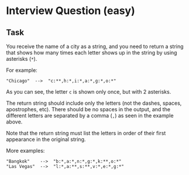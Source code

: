 # Interview Question (easy)

## Task

You receive the name of a city as a string, and you need to return a string that shows how many times each letter shows up in the string by using asterisks (`*`).

For example:
```
"Chicago"  -->  "c:**,h:*,i:*,a:*,g:*,o:*"
```
As you can see, the letter `c` is shown only once, but with 2 asterisks.

The return string should include only the letters (not the dashes, spaces, apostrophes, etc). 
There should be no spaces in the output, and the different letters are separated by a comma (`,`) as seen in the example above.

Note that the return string must list the letters in order of their first appearance in the original string.

More examples:
```
"Bangkok"    -->  "b:*,a:*,n:*,g:*,k:**,o:*"
"Las Vegas"  -->  "l:*,a:**,s:**,v:*,e:*,g:*"
```

